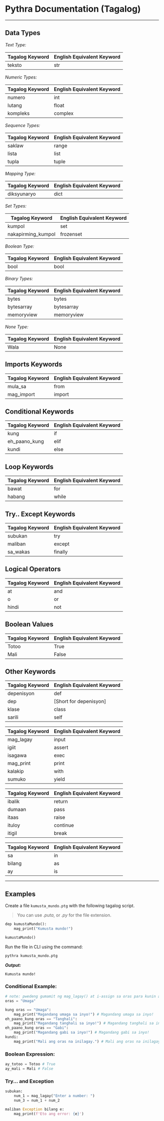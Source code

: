 # Pythra Documentation (Tagalog)

---

## Data Types

_Text Type:_

| Tagalog Keyword | English Equivalent Keyword |
| --------------- | -------------------------- |
| teksto          | str                        |

_Numeric Types:_

| Tagalog Keyword | English Equivalent Keyword |
| --------------- | -------------------------- |
| numero          | int                        |
| lutang          | float                      |
| kompleks        | complex                    |

_Sequence Types:_

| Tagalog Keyword | English Equivalent Keyword |
| --------------- | -------------------------- |
| saklaw          | range                      |
| lista           | list                       |
| tupla           | tuple                      |

_Mapping Type:_

| Tagalog Keyword | English Equivalent Keyword |
| --------------- | -------------------------- |
| diksyunaryo     | dict                       |

_Set Types:_

| Tagalog Keyword    | English Equivalent Keyword |
| ------------------ | -------------------------- |
| kumpol             | set                        |
| nakapirming_kumpol | frozenset                  |

_Boolean Type:_

| Tagalog Keyword | English Equivalent Keyword |
| --------------- | -------------------------- |
| bool            | bool                       |

_Binary Types:_

| Tagalog Keyword | English Equivalent Keyword |
| --------------- | -------------------------- |
| bytes           | bytes                      |
| bytesarray      | bytesarray                 |
| memoryview      | memoryview                 |

_None Type:_

| Tagalog Keyword | English Equivalent Keyword |
| --------------- | -------------------------- |
| Wala            | None                       |

## Imports Keywords

| Tagalog Keyword | English Equivalent Keyword |
| --------------- | -------------------------- |
| mula_sa         | from                       |
| mag_import      | import                     |

## Conditional Keywords

| Tagalog Keyword | English Equivalent Keyword |
| --------------- | -------------------------- |
| kung            | if                         |
| eh_paano_kung   | elif                       |
| kundi           | else                       |

## Loop Keywords

| Tagalog Keyword | English Equivalent Keyword |
| --------------- | -------------------------- |
| bawat           | for                        |
| habang          | while                      |

## Try.. Except Keywords

| Tagalog Keyword | English Equivalent Keyword |
| --------------- | -------------------------- |
| subukan         | try                        |
| maliban         | except                     |
| sa_wakas        | finally                    |

## Logical Operators

| Tagalog Keyword | English Equivalent Keyword |
| --------------- | -------------------------- |
| at              | and                        |
| o               | or                         |
| hindi           | not                        |

## Boolean Values

| Tagalog Keyword | English Equivalent Keyword |
| --------------- | -------------------------- |
| Totoo           | True                       |
| Mali            | False                      |

## Other Keywords

| Tagalog Keyword | English Equivalent Keyword |
| --------------- | -------------------------- |
| depenisyon      | def                        |
| dep             | [Short for depenisyon]     |
| klase           | class                      |
| sarili          | self                       |

| Tagalog Keyword | English Equivalent Keyword |
| --------------- | -------------------------- |
| mag_lagay       | input                      |
| igiit           | assert                     |
| isagawa         | exec                       |
| mag_print       | print                      |
| kalakip         | with                       |
| sumuko          | yield                      |

| Tagalog Keyword | English Equivalent Keyword |
| --------------- | -------------------------- |
| ibalik          | return                     |
| dumaan          | pass                       |
| itaas           | raise                      |
| ituloy          | continue                   |
| itigil          | break                      |

| Tagalog Keyword | English Equivalent Keyword |
| --------------- | -------------------------- |
| sa              | in                         |
| bilang          | as                         |
| ay              | is                         |

---

## Examples

Create a file `kumusta_mundo.ptg` with the following tagalog script.

> You can use _.puta_, or _.py_ for the file extension.

```python
dep kumustaMundo():
	mag_print("Kumusta mundo!")

kumustaMundo()
```

Run the file in CLI using the command:

```bash
pythra kumusta_mundo.ptg
```

**_Output:_**

```
Kumusta mundo!
```

### Conditional Example:

```python
# note: pwedeng gumamit ng mag_lagay() at i-assign sa oras para kunin ang input ng user
oras = "Umaga"

kung oras == "Umaga":
    mag_print("Magandang umaga sa inyo!") # Magandang umaga sa inyo!
eh_paano_kung oras == "Tanghali":
    mag_print("Magandang tanghali sa inyo!") # Magandang tanghali sa inyo!
eh_paano_kung oras == "Gabi":
    mag_print("Magandang gabi sa inyo!") # Magandang gabi sa inyo!
kundi:
    mag_print("Mali ang oras na inilagay.") # Mali ang oras na inilagay.
```

### Boolean Expression:

```python
ay_totoo = Totoo # True
ay_mali = Mali # False
```

### Try... and Exception

```python
subukan:
    num_1 = mag_lagay("Enter a number: ")
    num_3 = num_1 + num_2

maliban Exception bilang e:
    mag_print(f'Eto ang error: {e}')
```
